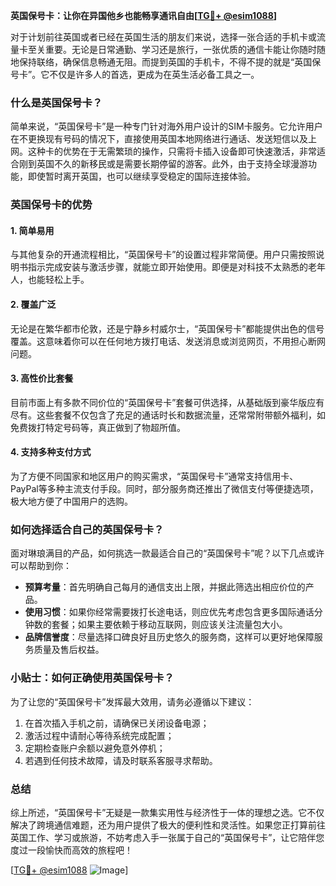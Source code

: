 **英国保号卡：让你在异国他乡也能畅享通讯自由[[TG💪+ @esim1088](https://t.me/s/esim1088)]**

对于计划前往英国或者已经在英国生活的朋友们来说，选择一张合适的手机卡或流量卡至关重要。无论是日常通勤、学习还是旅行，一张优质的通信卡能让你随时随地保持联络，确保信息畅通无阻。而提到英国的手机卡，不得不提的就是“英国保号卡”。它不仅是许多人的首选，更成为在英生活必备工具之一。

### 什么是英国保号卡？

简单来说，“英国保号卡”是一种专门针对海外用户设计的SIM卡服务。它允许用户在不更换现有号码的情况下，直接使用英国本地网络进行通话、发送短信以及上网。这种卡的优势在于无需繁琐的操作，只需将卡插入设备即可快速激活，非常适合刚到英国不久的新移民或是需要长期停留的游客。此外，由于支持全球漫游功能，即使暂时离开英国，也可以继续享受稳定的国际连接体验。

### 英国保号卡的优势

#### 1. 简单易用
与其他复杂的开通流程相比，“英国保号卡”的设置过程非常简便。用户只需按照说明书指示完成安装与激活步骤，就能立即开始使用。即便是对科技不太熟悉的老年人，也能轻松上手。

#### 2. 覆盖广泛
无论是在繁华都市伦敦，还是宁静乡村威尔士，“英国保号卡”都能提供出色的信号覆盖。这意味着你可以在任何地方拨打电话、发送消息或浏览网页，不用担心断网问题。

#### 3. 高性价比套餐
目前市面上有多款不同价位的“英国保号卡”套餐可供选择，从基础版到豪华版应有尽有。这些套餐不仅包含了充足的通话时长和数据流量，还常常附带额外福利，如免费拨打特定号码等，真正做到了物超所值。

#### 4. 支持多种支付方式
为了方便不同国家和地区用户的购买需求，“英国保号卡”通常支持信用卡、PayPal等多种主流支付手段。同时，部分服务商还推出了微信支付等便捷选项，极大地方便了中国用户的选购。

### 如何选择适合自己的英国保号卡？

面对琳琅满目的产品，如何挑选一款最适合自己的“英国保号卡”呢？以下几点或许可以帮助到你：

- **预算考量**：首先明确自己每月的通信支出上限，并据此筛选出相应价位的产品。
- **使用习惯**：如果你经常需要拨打长途电话，则应优先考虑包含更多国际通话分钟数的套餐；如果主要依赖于移动互联网，则应该关注流量包大小。
- **品牌信誉度**：尽量选择口碑良好且历史悠久的服务商，这样可以更好地保障服务质量及售后权益。

### 小贴士：如何正确使用英国保号卡？

为了让您的“英国保号卡”发挥最大效用，请务必遵循以下建议：
1. 在首次插入手机之前，请确保已关闭设备电源；
2. 激活过程中请耐心等待系统完成配置；
3. 定期检查账户余额以避免意外停机；
4. 若遇到任何技术故障，请及时联系客服寻求帮助。

### 总结

综上所述，“英国保号卡”无疑是一款集实用性与经济性于一体的理想之选。它不仅解决了跨境通信难题，还为用户提供了极大的便利性和灵活性。如果您正打算前往英国工作、学习或旅游，不妨考虑入手一张属于自己的“英国保号卡”，让它陪伴您度过一段愉快而高效的旅程吧！

[[TG💪+ @esim1088](https://t.me/s/esim1088) ![Image](https://i.postimg.cc/4NQfJmqS/Snipaste-2025-05-13-00-14-12.png)]